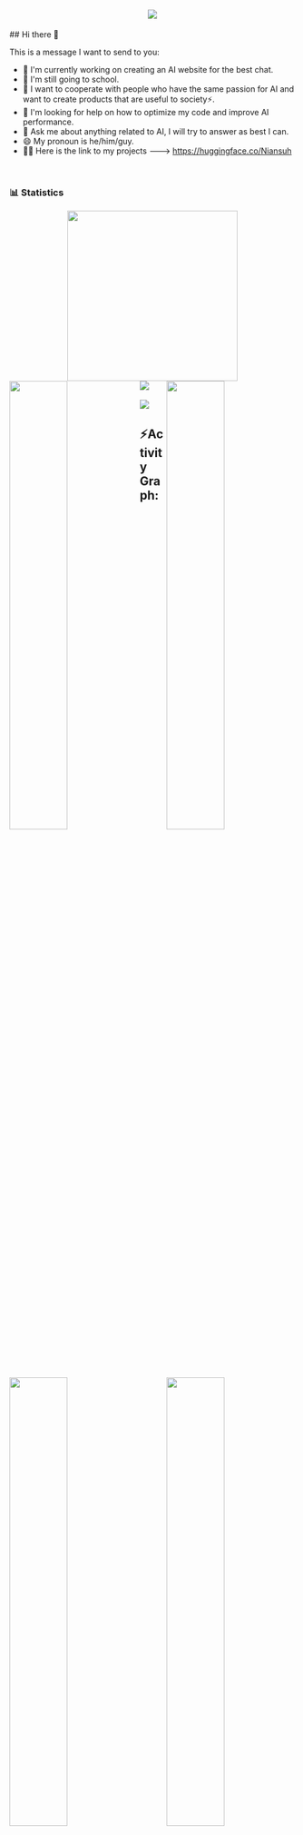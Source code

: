 <h1 align="center">
  <img src="https://readme-typing-svg.herokuapp.com/?font=Calibri&color=%23259076&size=28&lines=Hello+%F0%9F%91%8B%2C+I%27m+Niansuh">
</h1> 
## Hi there 👋

This is a message I want to send to you:

- 🔭 I'm currently working on creating an AI website for the best chat.
- 🌱 I'm still going to school.
- 👯 I want to cooperate with people who have the same passion for AI and want to create products that are useful to society⚡.
- 🤔 I'm looking for help on how to optimize my code and improve AI performance.
- 💬 Ask me about anything related to AI, I will try to answer as best I can.
- 😄 My pronoun is he/him/guy.
- 💁‍♂️ Here is the link to my projects ---> https://huggingface.co/Niansuh
<br />
<div>

### 📊 Statistics

<!-- github status  -->
<div align="center">    
<a href="https://github.com/Niansuh/Niansuh">
<img src="http://github-profile-summary-cards.vercel.app/api/cards/profile-details?username=Niansuh&theme=github_dark" style="height: 300px"/></div>
</a>  
<div>
<a href="https://github.com/Niansuh/Niansuh">
<img src="https://user-images.githubusercontent.com/73097560/115834477-dbab4500-a447-11eb-908a-139a6edaec5c.gif">
</a>
<a href="https://github.com/Niansuh/Niansuh"> 
<img align="left" src="http://github-profile-summary-cards.vercel.app/api/cards/repos-per-language?username=Niansuh&theme=github_dark" width="45%" />
</a>
 <a href="https://github.com/Niansuh/Niansuh">
<img align="right" src="http://github-profile-summary-cards.vercel.app/api/cards/most-commit-language?username=Niansuh&theme=github_dark" width="45%" />
 </a>
<a href="https://github.com/Niansuh/Niansuh">
<img align="left" src="http://github-profile-summary-cards.vercel.app/api/cards/stats?username=Niansuh&theme=github_dark" width="45%" />
</a>
<a href="https://github.com/Niansuh/Niansuh">
<img align="right" src="https://github-profile-summary-cards.vercel.app/api/cards/productive-time?username=srajasimman&theme=github_dark&utcOffset=%2B5" width="45%" />
</a>

</div>
<br/>
<img src="https://user-images.githubusercontent.com/73097560/115834477-dbab4500-a447-11eb-908a-139a6edaec5c.gif">
<h2 align="left">⚡Activity Graph:</h2>
<a href="https://github.com/Niansuh/Niansuh">
<img alt="Ajay Activity Graph" src="https://github-readme-activity-graph.vercel.app/graph?username=Niansuh&area=true&hide_border=true&theme=github-compact" /></a>
<div align="center">  
<a href="https://github.com/Niansuh/Niansuh">
<img src="https://github-profile-trophy.vercel.app/?username=Niansuh&column=-1&theme=chalk&rank=-?&margin-w=15" style="height: 200px"/></div>  
</a>
<a href="https://github.com/Niansuh/Niansuh">
<img  src="https://raw.githubusercontent.com/Trilokia/Trilokia/379277808c61ef204768a61bbc5d25bc7798ccf1/bottom_header.svg" />
</a>
